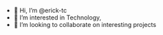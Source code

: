 - 👋 Hi, I’m @erick-tc
- 👀 I’m interested in Technology, 
- 💞️ I’m looking to collaborate on interesting projects

<!---
erick-tc/erick-tc is a ✨ special ✨ repository because its `README.md` (this file) appears on your GitHub profile.
You can click the Preview link to take a look at your changes.
--->
